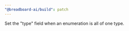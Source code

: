 ```yaml
---
"@breadboard-ai/build": patch
---
```


Set the "type" field when an enumeration is all of one type.

